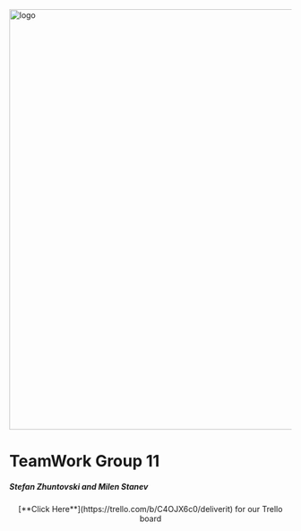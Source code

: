 <img src="https://i.ibb.co/YykdR9c/t121.png)" alt="logo" width="750px" style="margin-top: 40px;"/>

# TeamWork Group 11
##### Stefan Zhuntovski and Milen Stanev

<p align="center">
[**Click Here**](https://trello.com/b/C4OJX6c0/deliverit) for our Trello board

